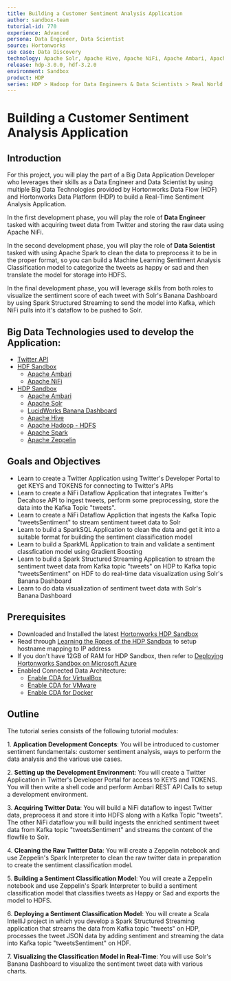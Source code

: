 ```yaml
---
title: Building a Customer Sentiment Analysis Application
author: sandbox-team
tutorial-id: 770
experience: Advanced
persona: Data Engineer, Data Scientist
source: Hortonworks
use case: Data Discovery
technology: Apache Solr, Apache Hive, Apache NiFi, Apache Ambari, Apache Zeppelin
release: hdp-3.0.0, hdf-3.2.0
environment: Sandbox
product: HDP
series: HDP > Hadoop for Data Engineers & Data Scientists > Real World Examples, HDF > Develop Data Flow & Streaming Applications > Real World Examples
---
```


# Building a Customer Sentiment Analysis Application

## Introduction

For this project, you will play the part of a Big Data Application Developer who leverages their skills as a Data Engineer and Data Scientist by using multiple Big Data Technologies provided by Hortonworks Data Flow (HDF) and Hortonworks Data Platform (HDP) to build a Real-Time Sentiment Analysis Application.

In the first development phase, you will play the role of **Data Engineer** tasked with acquiring tweet data from Twitter and storing the raw data using Apache NiFi.

In the second development phase, you will play the role of **Data Scientist** tasked with using Apache Spark to clean the data to preprocess it to be in the proper format, so you can build a Machine Learning Sentiment Analysis Classification model to categorize the tweets as happy or sad and then translate the model for storage into HDFS.

In the final development phase, you will leverage skills from both roles to visualize the sentiment score of each tweet with Solr's Banana Dashboard by using Spark Structured Streaming to send the model into Kafka, which NiFi pulls into it's dataflow to be pushed to Solr.

## Big Data Technologies used to develop the Application:

- [Twitter API](https://dev.twitter.com/)
- [HDF Sandbox](https://hortonworks.com/products/data-platforms/hdf/)
    - [Apache Ambari](https://ambari.apache.org/)
    - [Apache NiFi](https://nifi.apache.org/)
- [HDP Sandbox](https://hortonworks.com/products/data-platforms/hdp/)
    - [Apache Ambari](https://ambari.apache.org/)
    - [Apache Solr](http://lucene.apache.org/solr/)
    - [LucidWorks Banana Dashboard](https://doc.lucidworks.com/lucidworks-hdpsearch/2.5/Guide-Banana.html)
    - [Apache Hive](https://hive.apache.org/)
    - [Apache Hadoop - HDFS](http://hadoop.apache.org/docs/r2.7.6/)
    - [Apache Spark](https://spark.apache.org/)
    - [Apache Zeppelin](https://zeppelin.apache.org/)

## Goals and Objectives

- Learn to create a Twitter Application using Twitter's Developer Portal to get KEYS and TOKENS for connecting to Twitter's APIs
- Learn to create a NiFi Dataflow Application that integrates Twitter's Decahose API to ingest tweets, perform some preprocessing, store the data into the Kafka Topic "tweets".
- Learn to create a NiFi Dataflow Appliction that ingests the Kafka Topic "tweetsSentiment" to stream sentiment tweet data to Solr
- Learn to build a SparkSQL Application to clean the data and get it into a suitable format for building the sentiment classification model
- Learn to build a SparkML Application to train and validate a sentiment classfication model using Gradient Boosting
- Learn to build a Spark Structured Streaming Application to stream the sentiment tweet data from Kafka topic "tweets" on HDP to Kafka topic "tweetsSentiment" on HDF to do real-time data visualization using Solr's Banana Dashboard
- Learn to do data visualization of sentiment tweet data with Solr's Banana Dashboard

## Prerequisites

- Downloaded and Installed the latest [Hortonworks HDP Sandbox](https://hortonworks.com/hdp/downloads/)
- Read through [Learning the Ropes of the HDP Sandbox](https://hortonworks.com/tutorial/learning-the-ropes-of-the-hortonworks-sandbox/) to setup hostname mapping to IP address
- If you don't have 12GB of RAM for HDP Sandbox, then refer to [Deploying Hortonworks Sandbox on Microsoft Azure](https://hortonworks.com/tutorial/sandbox-deployment-and-install-guide/section/4/)
- Enabled Connected Data Architecture:
  - [Enable CDA for VirtualBox](https://hortonworks.com/tutorial/sandbox-deployment-and-install-guide/section/1/#enable-connected-data-architecture-cda---advanced-topic)
  - [Enable CDA for VMware](https://hortonworks.com/tutorial/sandbox-deployment-and-install-guide/section/2/#enable-connected-data-architecture-cda---advanced-topic)
  - [Enable CDA for Docker](https://hortonworks.com/tutorial/sandbox-deployment-and-install-guide/section/3/#enable-connected-data-architecture-cda---advanced-topic)

## Outline

The tutorial series consists of the following tutorial modules:

1\. **Application Development Concepts**: You will be introduced to customer sentiment fundamentals: customer sentiment analysis, ways to perform the data analysis and the various use cases.

2\. **Setting up the Development Environment**: You will create a Twitter Application in Twitter's Developer Portal for access to KEYS and TOKENS. You will then write a shell code and perform Ambari REST API Calls to setup a development environment.

3\. **Acquiring Twitter Data**: You will build a NiFi dataflow to ingest Twitter data, preprocess it and store it into HDFS along with a Kafka Topic "tweets". The other NiFi dataflow you will build ingests the enriched sentiment tweet data from Kafka topic "tweetsSentiment" and streams the content of the flowfile to Solr.

4\. **Cleaning the Raw Twitter Data**: You will create a Zeppelin notebook and use Zeppelin's Spark Interpreter to clean the raw twitter data in preparation to create the sentiment classification model.

5\. **Building a Sentiment Classification Model**: You will create a Zeppelin notebook and use Zeppelin's Spark Interpreter to build a sentiment classification model that classifies tweets as Happy or Sad and exports the model to HDFS.

6\. **Deploying a Sentiment Classification Model**: You will create a Scala IntelliJ project in which you develop a Spark Structured Streaming application that streams the data from Kafka topic "tweets" on HDP, processes the tweet JSON data by adding sentiment and streaming the data into Kafka topic "tweetsSentiment" on HDF.

7\. **Visualizing the Classification Model in Real-Time**: You will use Solr's Banana Dashboard to visualize the sentiment tweet data with various charts.
